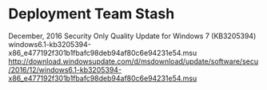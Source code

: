 # Deployment Team Stash

December, 2016 Security Only Quality Update for Windows 7 (KB3205394)
windows6.1-kb3205394-x86_e477192f301b1fbafc98deb94af80c6e94231e54.msu
http://download.windowsupdate.com/d/msdownload/update/software/secu/2016/12/windows6.1-kb3205394-x86_e477192f301b1fbafc98deb94af80c6e94231e54.msu


